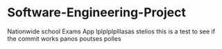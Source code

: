 # Software-Engineering-Project
Nationwide school Exams App 
lplplplplllasas
stelios
this is a test to see if the commit works
panos
poutses polles
